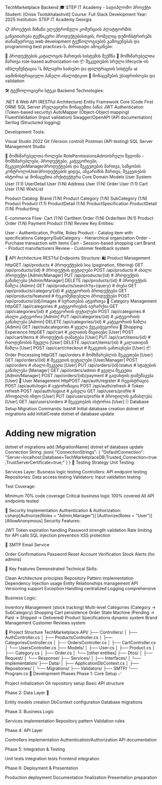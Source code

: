 TechMarketplace Backend
🎓 STEP IT Academy - სადიპლომო პროექტი
Student: [Onise Tsotskhalashvili]
Course: Full Stack Development
Year: 2025
Institution: STEP IT Academy Georgia

📋 პროექტის მიზანი
ელექტრონული კომერციის პლატფორმის განვითარება ტექნიკური პროდუქტებისთვის, რომელიც დემონსტრირებს თანამედროვე web development ტექნოლოგიების გამოყენებას და programming best practices-ს.
ძირითადი ამოცანები:

🛒 პროდუქტების კატალოგის მართვის სისტემის შექმნა
👥 მომხმარებელთა მართვა role-based authorization-ით
📦 შეკვეთების სრული lifecycle-ის იმპლემენტაცია
🔍 მძლავრი საძიებო და ფილტრაციის სისტემა
📊 ადმინისტრაციული პანელი ანალიტიკით
🔐 მონაცემების უსაფრთხოება და validation

🛠️ ტექნოლოგიური სტეკი
Backend Technologies:

.NET 8 Web API (RESTful Architecture)
Entity Framework Core (Code First ORM)
SQL Server (რელაციური მონაცემთა ბაზა)
JWT Authentication (Token-based security)
AutoMapper (Object-Object mapping)
FluentValidation (Input validation)
Swagger/OpenAPI (API documentation)
Serilog (Structured logging)

Development Tools:

Visual Studio 2022
Git (Version control)
Postman (API testing)
SQL Server Management Studio

👥 მომხმარებელთა როლები
RolePermissionsAdminსრული წვდომა - მომხმარებლები, პროდუქტები, კატეგორიები, შეკვეთებიManagerპროდუქტების და შეკვეთების მართვა, საწყობის კონტროლიUserპროდუქტების ყიდვა, ანგარიშის მართვა, შეკვეთების ისტორია
📊 მონაცემთა არქიტექტურა
Core Domain Models
User System:
User (1:1) UserDetail
User (1:N) Address
User (1:N) Order
User (1:1) Cart
User (1:N) WishList

Product Catalog:
Brand (1:N) Product
Category (1:N) SubCategory (1:N) Product
Product (1:1) ProductDetail (1:N) ProductSpecification
ProductDetail (1:N) ProductImg

E-commerce Flow:
Cart (1:N) CartItem
Order (1:N) OrderItem (N:1) Product
Order (1:N) Payment
Product (1:N) Review
Key Entities:

User - Authentication, Profile, Roles
Product - Catalog item with specifications
Category/SubCategory - Hierarchical organization
Order - Purchase transaction with items
Cart - Session-based shopping cart
Brand - Product manufacturers
Review - Customer feedback system

🚀 API Architecture
RESTful Endpoints Structure:
🛍️ Product Management
httpGET    /api/products                    # პროდუქტების სია (pagination, filtering)
GET    /api/products/{id}               # პროდუქტის დეტალები
POST   /api/products                    # ახალი პროდუქტი [Admin/Manager]
PUT    /api/products/{id}               # პროდუქტის განახლება [Admin/Manager]
DELETE /api/products/{id}               # პროდუქტის წაშლა [Admin]
GET    /api/products/search?q={query}   # ძიება
GET    /api/products/category/{id}      # კატეგორიის პროდუქტები
GET    /api/products/featured           # რეკომენდებული პროდუქტები
POST   /api/products/{id}/images        # სურათების ატვირთვა
📂 Category Management
httpGET    /api/categories                  # კატეგორიების იერარქია
GET    /api/categories/{id}             # კატეგორიის დეტალები
POST   /api/categories                  # ახალი კატეგორია [Admin]
PUT    /api/categories/{id}             # კატეგორიის განახლება [Admin]
DELETE /api/categories/{id}             # კატეგორიის წაშლა [Admin]
GET    /api/subcategories               # ყველა ქვეკატეგორია
🛒 Shopping Experience
httpGET    /api/cart                        # კალათის შიგთავსი [User]
POST   /api/cart/items                  # პროდუქტის დამატება [User]
PUT    /api/cart/items/{id}             # რაოდენობის შეცვლა [User]
DELETE /api/cart/items/{id}             # კალათიდან წაშლა [User]
POST   /api/cart/checkout               # შეკვეთის განთავსება [User]
📦 Order Processing
httpGET    /api/orders                      # მომხმარებლის შეკვეთები [User]
GET    /api/orders/{id}                 # შეკვეთის დეტალები [User/Manager]
POST   /api/orders                      # ახალი შეკვეთა [User]
PUT    /api/orders/{id}/status          # სტატუსის განახლება [Manager]
GET    /api/orders/admin                # ყველა შეკვეთა [Admin/Manager]
POST   /api/orders/{id}/payment         # გადახდის დამუშავება [User]
👤 User Management
httpPOST   /api/auth/register               # რეგისტრაცია
POST   /api/auth/login                  # ავტორიზაცია
POST   /api/auth/refresh                # Token refresh
POST   /api/auth/logout                 # გასვლა
GET    /api/users/profile               # პროფილის ინფო [User]
PUT    /api/users/profile               # პროფილის განახლება [User]
GET    /api/users/orders                # შეკვეთების ისტორია [User]
🗄️ Database Setup
Migration Commands:
bash# Initial database creation
dotnet ef migrations add InitialCreate
dotnet ef database update

# Adding new migration
dotnet ef migrations add [MigrationName]
dotnet ef database update
Connection String:
json{
  "ConnectionStrings": {
    "DefaultConnection": "Server=localhost;Database=TechMarketplaceDB;Trusted_Connection=true;TrustServerCertificate=true;"
  }
}
🧪 Testing Strategy
Unit Testing:

Services Layer: Business logic testing
Controllers: API endpoint testing
Repositories: Data access testing
Validators: Input validation testing

Test Coverage:

Minimum 70% code coverage
Critical business logic 100% covered
All API endpoints tested

🔐 Security Implementation
Authentication & Authorization:
csharp[Authorize(Roles = "Admin,Manager")]
[Authorize(Roles = "User")]
[AllowAnonymous]
Security Features:

JWT Token expiration handling
Password strength validation
Rate limiting for API calls
SQL injection prevention
XSS protection

📧 SMTP Email Service

Order Confirmations
Password Reset
Account Verification
Stock Alerts (for admins)

🎯 Key Features Demonstrated
Technical Skills:

Clean Architecture principles
Repository Pattern implementation
Dependency Injection usage
Entity Relationships management
API Versioning support
Exception Handling centralized
Logging comprehensive

Business Logic:

Inventory Management (stock tracking)
Multi-level Categories (Category → SubCategory)
Shopping Cart persistence
Order State Machine (Pending → Paid → Shipped → Delivered)
Product Specifications dynamic system
Brand Management
Customer Reviews system

📁 Project Structure
TechMarketplace.API/
├── Controllers/
│   ├── AuthController.cs
│   ├── ProductsController.cs
│   ├── CategoriesController.cs
│   ├── OrdersController.cs
│   ├── CartController.cs
│   └── UsersController.cs
├── Models/
│   ├── User.cs
│   ├── Product.cs
│   ├── Category.cs
│   ├── Order.cs
│   └── [other entities]
├── Dtos/
│   ├── Request/
│   └── Response/
├── Services/
│   ├── Interfaces/
│   └── Implementation/
├── Data/
│   ├── ApplicationDbContext.cs
│   ├── Repositories/
│   └── Migrations/
├── Validators/
├── SMTP/
└── Program.cs
🚀 Development Phases
Phase 1: Core Setup ✅

Project initialization
Git repository setup
Basic API structure

Phase 2: Data Layer 🔄

Entity models creation
DbContext configuration
Database migrations

Phase 3: Business Logic

Services implementation
Repository pattern
Validation rules

Phase 4: API Layer

Controllers implementation
Authentication/Authorization
API documentation

Phase 5: Integration & Testing

Unit tests
Integration tests
Frontend integration

Phase 6: Deployment & Presentation

Production deployment
Documentation finalization
Presentation preparation
